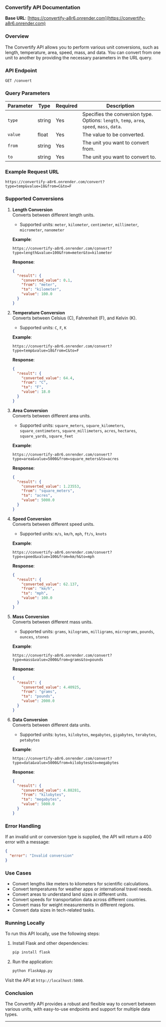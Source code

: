 

### Convertify API Documentation

**Base URL**: [https://convertify-a8r6.onrender.com](https://convertify-a8r6.onrender.com)

### Overview
The Convertify API allows you to perform various unit conversions, such as length, temperature, area, speed, mass, and data. You can convert from one unit to another by providing the necessary parameters in the URL query.

### API Endpoint
`GET /convert`

### Query Parameters

| Parameter  | Type   | Required | Description                                                                 |
|------------|--------|----------|-----------------------------------------------------------------------------|
| `type`     | string | Yes      | Specifies the conversion type. Options: `length`, `temp`, `area`, `speed`, `mass`, `data`. |
| `value`    | float  | Yes      | The value to be converted.                                                  |
| `from`     | string | Yes      | The unit you want to convert from.                                          |
| `to`       | string | Yes      | The unit you want to convert to.                                            |

### Example Request URL
```
https://convertify-a8r6.onrender.com/convert?type=temp&value=18&from=C&to=F
```

### Supported Conversions

1. **Length Conversion**  
   Converts between different length units.
   - Supported units: `meter`, `kilometer`, `centimeter`, `millimeter`, `micrometer`, `nanometer`

   **Example**:  
   ```
   https://convertify-a8r6.onrender.com/convert?type=length&value=100&from=meter&to=kilometer
   ```

   **Response**:
   ```json
   {
     "result": {
       "converted_value": 0.1,
       "from": "meter",
       "to": "kilometer",
       "value": 100.0
     }
   }
   ```

2. **Temperature Conversion**  
   Converts between Celsius (C), Fahrenheit (F), and Kelvin (K).
   - Supported units: `C`, `F`, `K`

   **Example**:  
   ```
   https://convertify-a8r6.onrender.com/convert?type=temp&value=18&from=C&to=F
   ```

   **Response**:
   ```json
   {
     "result": {
       "converted_value": 64.4,
       "from": "C",
       "to": "F",
       "value": 18.0
     }
   }
   ```

3. **Area Conversion**  
   Converts between different area units.
   - Supported units: `square_meters`, `square_kilometers`, `square_centimeters`, `square_millimeters`, `acres`, `hectares`, `square_yards`, `square_feet`

   **Example**:  
   ```
   https://convertify-a8r6.onrender.com/convert?type=area&value=5000&from=square_meters&to=acres
   ```

   **Response**:
   ```json
   {
     "result": {
       "converted_value": 1.23553,
       "from": "square_meters",
       "to": "acres",
       "value": 5000.0
     }
   }
   ```

4. **Speed Conversion**  
   Converts between different speed units.
   - Supported units: `m/s`, `km/h`, `mph`, `ft/s`, `knots`

   **Example**:  
   ```
   https://convertify-a8r6.onrender.com/convert?type=speed&value=100&from=km/h&to=mph
   ```

   **Response**:
   ```json
   {
     "result": {
       "converted_value": 62.137,
       "from": "km/h",
       "to": "mph",
       "value": 100.0
     }
   }
   ```

5. **Mass Conversion**  
   Converts between different mass units.
   - Supported units: `grams`, `kilograms`, `milligrams`, `micrograms`, `pounds`, `ounces`, `stones`

   **Example**:  
   ```
   https://convertify-a8r6.onrender.com/convert?type=mass&value=2000&from=grams&to=pounds
   ```

   **Response**:
   ```json
   {
     "result": {
       "converted_value": 4.40925,
       "from": "grams",
       "to": "pounds",
       "value": 2000.0
     }
   }
   ```

6. **Data Conversion**  
   Converts between different data units.
   - Supported units: `bytes`, `kilobytes`, `megabytes`, `gigabytes`, `terabytes`, `petabytes`

   **Example**:  
   ```
   https://convertify-a8r6.onrender.com/convert?type=data&value=5000&from=kilobytes&to=megabytes
   ```

   **Response**:
   ```json
   {
     "result": {
       "converted_value": 4.88281,
       "from": "kilobytes",
       "to": "megabytes",
       "value": 5000.0
     }
   }
   ```

### Error Handling
If an invalid unit or conversion type is supplied, the API will return a 400 error with a message:
```json
{
  "error": "Invalid conversion"
}
```

### Use Cases

- Convert lengths like meters to kilometers for scientific calculations.
- Convert temperatures for weather apps or international travel needs.
- Convert areas to understand land sizes in different units.
- Convert speeds for transportation data across different countries.
- Convert mass for weight measurements in different regions.
- Convert data sizes in tech-related tasks.

### Running Locally
To run this API locally, use the following steps:
1. Install Flask and other dependencies:
   ```bash
   pip install flask
   ```
2. Run the application:
   ```bash
   python FlaskApp.py
   ```

Visit the API at `http://localhost:5000`.

### Conclusion
The Convertify API provides a robust and flexible way to convert between various units, with easy-to-use endpoints and support for multiple data types.

---